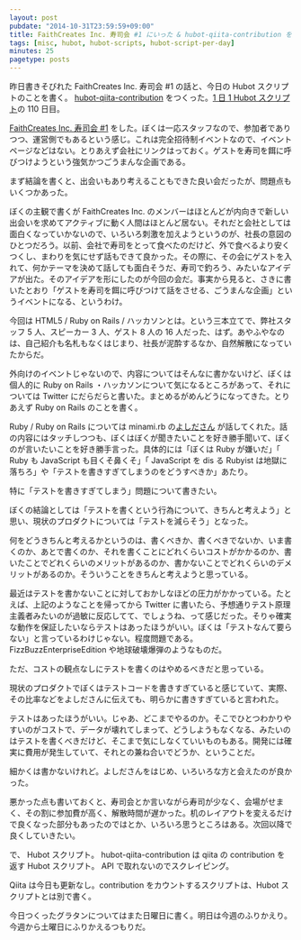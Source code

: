 ```yaml
---
layout: post
pubdate: "2014-10-31T23:59:59+09:00"
title: FaithCreates Inc. 寿司会 #1 にいった & hubot-qiita-contribution をつくった
tags: [misc, hubot, hubot-scripts, hubot-script-per-day]
minutes: 25
pagetype: posts
---
```

昨日書きそびれた FaithCreates Inc. 寿司会 #1 の話と、今日の Hubot スクリプトのことを書く。 [hubot-qiita-contribution][gh:bouzuya/hubot-qiita-contribution] をつくった。[1 日 1 Hubot スクリプト][hubot-script-per-day]の 110 日目。

[FaithCreates Inc. 寿司会 #1][faithcreates] をした。ぼくは一応スタッフなので、参加者でありつつ、運営側でもあるという感じ。これは完全招待制イベントなので、イベントページなどはない。とりあえず会社にリンクはっておく。ゲストを寿司を餌に呼びつけようという強気かつごうまんな企画である。

まず結論を書くと、出会いもあり考えることもできた良い会だったが、問題点もいくつかあった。

ぼくの主観で書くが FaithCreates Inc. のメンバーはほとんどが内向きで新しい出会いを求めてアクティブに動く人間はほとんど居ない。それだと会社としては面白くなっていかないので、いろいろ刺激を加えようというのが、社長の意図のひとつだろう。以前、会社で寿司をとって食べたのだけど、外で食べるより安くつくし、まわりを気にせず話もできて良かった。その際に、その会にゲストを入れて、何かテーマを決めて話しても面白そうだ、寿司で釣ろう、みたいなアイデアが出た。そのアイデアを形にしたのが今回の会だ。事実から見ると、さきに書いたとおり「ゲストを寿司を餌に呼びつけて話をさせる、ごうまんな企画」というイベントになる、というわけ。

今回は HTML5 / Ruby on Rails / ハッカソンとは。という三本立てで、弊社スタッフ 5 人、スピーカー 3 人、ゲスト 8 人の 16 人だった、はず。あやふやなのは、自己紹介も名札もなくはじまり、社長が泥酔するなか、自然解散になっていたからだ。

外向けのイベントじゃないので、内容についてはそんなに書かないけど、ぼくは個人的に Ruby on Rails ・ハッカソンについて気になるところがあって、それについては Twitter にだらだらと書いた。まとめるがめんどうになってきた。とりあえず Ruby on Rails のことを書く。

Ruby / Ruby on Rails については minami.rb の[よしださん](https://twitter.com/yalab) が話してくれた。話の内容にはタッチしつつも、ぼくはぼくが聞きたいことを好き勝手聞いて、ぼくのが言いたいことを好き勝手言った。具体的には「ぼくは Ruby が嫌いだ」「 Ruby も JavaScript も目くそ鼻くそ」「 JavaScript を dis る Rubyist は地獄に落ちろ」や「テストを書きすぎてしまうのをどうすべきか」あたり。

特に「テストを書きすぎてしまう」問題について書きたい。

ぼくの結論としては「テストを書くという行為について、きちんと考えよう」と思い、現状のプロダクトについては「テストを減らそう」となった。

何をどうきちんと考えるかというのは、書くべきか、書くべきでないか、いま書くのか、あとで書くのか、それを書くことにどれくらいコストがかかるのか、書いたことでどれくらいのメリットがあるのか、書かないことでどれくらいのデメリットがあるのか。そういうことをきちんと考えようと思っている。

最近はテストを書かないことに対しておかしなほどの圧力がかかっている。たとえば、上記のようなことを帰ってから Twitter に書いたら、予想通りテスト原理主義者みたいのが過敏に反応してて、でしょうね、って感じだった。そりゃ確実な動作を保証したいならテストはあったほうがいい。ぼくは「テストなんて要らない」と言っているわけじゃない。程度問題である。FizzBuzzEnterpriseEdition や地球破壊爆弾のようなものだ。

ただ、コストの観点なしにテストを書くのはやめるべきだと思っている。

現状のプロダクトでぼくはテストコードを書きすぎていると感じていて、実際、その比率などをよしださんに伝えても、明らかに書きすぎていると言われた。

テストはあったほうがいい。じゃあ、どこまでやるのか。そこでひとつわかりやすいのがコストで、データが壊れてしまって、どうしようもなくなる、みたいのはテストを書くべきだけど、そこまで気にしなくていいものもある。開発には確実に費用が発生していて、それとの兼ね合いでどうか、ということだ。

細かくは書かないけれど。よしださんをはじめ、いろいろな方と会えたのが良かった。

悪かった点も書いておくと、寿司会とか言いながら寿司が少なく、会場がせまく、その割に参加費が高く、解散時間が遅かった。机のレイアウトを変えるだけで良くなった部分もあったのではとか、いろいろ思うところはある。次回以降で良くしていきたい。

で、 Hubot スクリプト。 hubot-qiita-contribution は qiita の contribution を返す Hubot スクリプト。 API で取れないのでスクレイピング。

Qiita は今日も更新なし。contribution をカウントするスクリプトは、Hubot スクリプトとは別で書く。

今日つくったグラタンについてはまた日曜日に書く。明日は今週のふりかえり。今週から土曜日にふりかえるつもりだ。

[faithcreates]: http://www.faithcreates.co.jp/
[gh:bouzuya/hubot-qiita-contribution]: https://github.com/bouzuya/hubot-qiita-contribution
[hubot-script-per-day]: http://blog.bouzuya.net/posts?tags=hubot-script-per-day
